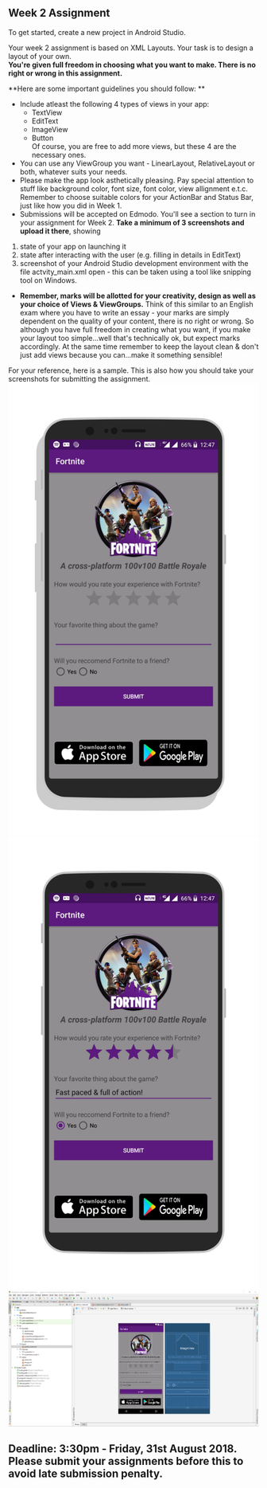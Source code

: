 ## Week 2 Assignment

To get started, create a new project in Android Studio.

Your week 2 assignment is based on XML Layouts. Your task is to design a layout of your own. <br>
**You're given full freedom in choosing what you want to make. There is no right or wrong in this assignment.**

**Here are some important guidelines you should follow: **

- Include atleast the following 4 types of views in your app:<br>
  - TextView
  - EditText
  - ImageView
  - Button
<br>Of course, you are free to add more views, but these 4 are the necessary ones.
- You can use any ViewGroup you want - LinearLayout, RelativeLayout or both, whatever suits your needs.
- Please make the app look asthetically pleasing. Pay special attention to stuff like background color, font size, font color, view allignment e.t.c. Remember to choose suitable colors for your ActionBar and Status Bar, just like how you did in Week 1.
- Submissions will be accepted on Edmodo. You'll see a section to turn in your assignment for Week 2. **Take a minimum of 3 screenshots and upload it there**, showing 
1) state of your app on launching it
2) state after interacting with the user (e.g. filling in details in EditText)
3) screenshot of your Android Studio development environment with the file actvity_main.xml open - this can be taken using a tool like snipping tool on Windows.
- **Remember, marks will be allotted for your creativity, design as well as your choice of Views & ViewGroups.** Think of this similar to an English exam where you have to write an essay - your marks are simply dependent on the quality of your content, there is no right or wrong. So although you have full freedom in creating what you want, if you make your layout too simple...well that's technically ok, but expect marks accordingly. At the same time remember to keep the layout clean & don't just add views because you can...make it something sensible!

For your reference, here is a sample. This is also how you should take your screenshots for submitting the assignment.
![pic1](assets/w2_as1.png)
![pic2](assets/w2_as2.png)
![pic3](assets/w2_as4.PNG)

## Deadline: 3:30pm - Friday, 31st August 2018. Please submit your assignments before this to avoid late submission penalty.
